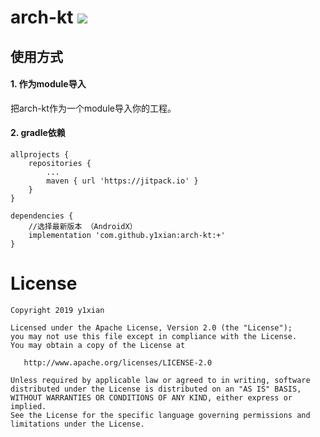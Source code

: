 # arch-kt [![](https://jitpack.io/v/y1xian/arch-kt.svg)](https://jitpack.io/#y1xian/arch-kt)
## 使用方式
#### 1. 作为module导入
把arch-kt作为一个module导入你的工程。

#### 2. gradle依赖

```
allprojects {
    repositories {
        ...
        maven { url 'https://jitpack.io' }
    }
}

dependencies {
    //选择最新版本 （AndroidX）
    implementation 'com.github.y1xian:arch-kt:+'
}
```
# License




    Copyright 2019 y1xian

    Licensed under the Apache License, Version 2.0 (the "License");
    you may not use this file except in compliance with the License.
    You may obtain a copy of the License at

       http://www.apache.org/licenses/LICENSE-2.0

    Unless required by applicable law or agreed to in writing, software
    distributed under the License is distributed on an "AS IS" BASIS,
    WITHOUT WARRANTIES OR CONDITIONS OF ANY KIND, either express or implied.
    See the License for the specific language governing permissions and
    limitations under the License.

